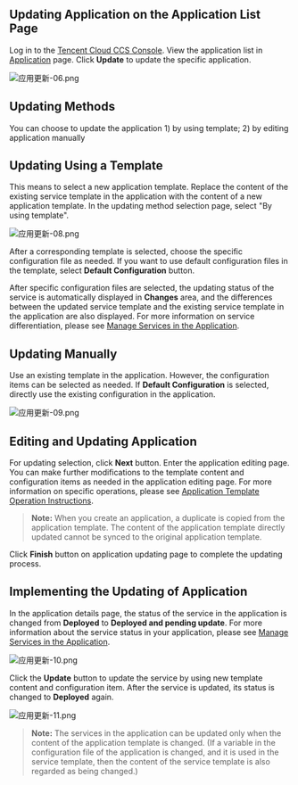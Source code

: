 ## Updating Application on the Application List Page

Log in to the [Tencent Cloud CCS Console](https://console.cloud.tencent.com/ccs). View the application list in [Application][1] page. Click **Update** to update the specific application.

![应用更新-06.png][2]

## Updating Methods
You can choose to update the application 1) by using template; 2) by editing application manually

## Updating Using a Template

This means to select a new application template. Replace the content of the existing service template in the application with the content of a new application template. In the updating method selection page, select "By using template".

![应用更新-08.png][3]

After a corresponding template is selected, choose the specific configuration file as needed. If you want to use default configuration files in the template, select **Default Configuration** button.

After specific configuration files are selected, the updating status of the service is automatically displayed in **Changes** area, and the differences between the updated service template and the existing service template in the application are also displayed. For more information on service differentiation, please see [Manage Services in the Application][4].

## Updating Manually

Use an existing template in the application. However, the configuration items can be selected as needed. If **Default Configuration** is selected, directly use the existing configuration in the application.

![应用更新-09.png][5]

## Editing and Updating Application

For updating selection, click **Next** button. Enter the application editing page. You can make further modifications to the template content and configuration items as needed in the application editing page. For more information on specific operations, please see [Application Template Operation Instructions][6].

>**Note:**
>When you create an application, a duplicate is copied from the application template. The content of the application template directly updated cannot be synced to the original application template.

Click **Finish** button on application updating page to complete the updating process.

## Implementing the Updating of Application

In the application details page, the status of the service in the application is changed from **Deployed** to **Deployed and pending update**. For more information about the service status in your application, please see [Manage Services in the Application][7].

![应用更新-10.png][8]

Click the **Update** button to update the service by using new template content and configuration item. After the service is updated, its status is changed to **Deployed** again.

![应用更新-11.png][9]

>**Note:**
>The services in the application can be updated only when the content of the application template is changed. (If a variable in the configuration file of the application is changed, and it is used in the service template, then the content of the service template is also regarded as being changed.)

  [1]: https://console.cloud.tencent.com/ccs/application
  [2]: https://mc.qcloudimg.com/static/img/032baec148056bed81f60b03b66378d2/image.png
  [3]: https://mc.qcloudimg.com/static/img/613a57f14aa47e0d4b329b69e5289323/image.png
  [4]: https://cloud.tencent.com/document/product/457/11989
  [5]: https://mc.qcloudimg.com/static/img/0f6c15f0d641dbaf3f4083e60bf2f6fa/image.png
  [6]: https://cloud.tencent.com/document/product/457/12199
  [7]: https://cloud.tencent.com/document/product/457/11989
  [8]: https://mc.qcloudimg.com/static/img/5ed504a954fe7fd6cd1bdbb66783e39c/image.png
  [9]: https://mc.qcloudimg.com/static/img/35b0688899d46f3fa2958b7f9606a8bc/image.png
